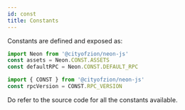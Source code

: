```yaml
---
id: const
title: Constants
---
```


Constants are defined and exposed as:

```js
import Neon from '@cityofzion/neon-js'
const assets = Neon.CONST.ASSETS
const defaultRPC = Neon.CONST.DEFAULT_RPC

import { CONST } from '@cityofzion/neon-js'
const rpcVersion = CONST.RPC_VERSION
```

Do refer to the source code for all the constants available.
